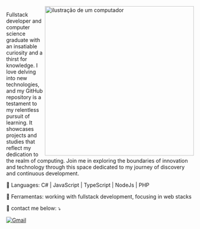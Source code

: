 <img src="https://raw.githubusercontent.com/MicaelliMedeiros/micaellimedeiros/master/image/computer-illustration.png" alt="ilustração de um computador" min-width="400px" max-width="400px" width="400px" align="right">

<p align="left"> 
  Fullstack developer and computer science graduate with an insatiable curiosity and a thirst for knowledge. I love delving into new technologies, and my GitHub repository is a testament to my relentless pursuit of learning. It showcases projects and studies that reflect my dedication to the realm of computing. Join me in exploring the boundaries of innovation and technology through this space dedicated to my journey of discovery and continuous development.
</p>

<p align="left">
  🦄 Languages: C# | JavaScript | TypeScript | NodeJs | PHP
</p>

<p align="left">
  💼 Ferramentas: working with fullstack development, focusing in web stacks
</p>

<p align="left">
  💌 contact me below: ⤵️
</p>

<p align="left">
  <a href="mailto:ewerthon32santana@gmail.com" title="Gmail">
  <img src="https://img.shields.io/badge/-Gmail-FF0000?style=flat-square&labelColor=FF0000&logo=gmail&logoColor=white&link=ewerthon32santana@gmail.com" alt="Gmail"/></a>
  <a href="https://www.linkedin.com/in/ewerthonsantana/" title="LinkedIn">
</p>
